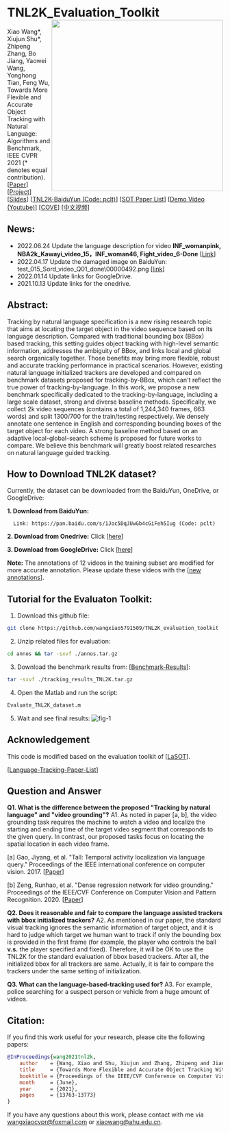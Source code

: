 # TNL2K_Evaluation_Toolkit <img src="tnl2k_art.png" width="400" align="right">

Xiao Wang*, Xiujun Shu*, Zhipeng Zhang, Bo Jiang, Yaowei Wang, Yonghong Tian, Feng Wu, Towards More Flexible and Accurate Object Tracking with Natural Language: Algorithms and Benchmark, IEEE CVPR 2021 (* denotes equal contribution). 
[[Paper](https://arxiv.org/pdf/2103.16746.pdf)]
[[Project](https://sites.google.com/view/langtrackbenchmark/)]
[[Slides](https://docs.google.com/presentation/d/1E5O4pM7qldazZXUOZlVINuPa-QzMSZV9/edit?usp=sharing&ouid=115202335137405692621&rtpof=true&sd=true)]
[[TNL2K-BaiduYun (Code: pclt)](https://pan.baidu.com/s/1Joc5DqJUwGb4cGiFeh5Iug)]
[[SOT Paper List](https://github.com/wangxiao5791509/Single_Object_Tracking_Paper_List)]
[[Demo Video (Youtube)](https://www.youtube.com/watch?v=7lvVDlkkff0&ab_channel=XiaoWang)]
[[COVE](https://cove.thecvf.com/datasets/518)]
[[中文视频](https://www.bilibili.com/video/BV1KK4y1P78d?p=2&share_medium=android&share_plat=android&share_source=WEIXIN&share_tag=s_i&timestamp=1620060361&unique_k=NM560g)]


## News: 
* 2022.06.24      Update the language description for video **INF_womanpink, NBA2k_Kawayi_video_15，INF_woman46, Fight_video_6-Done** [[Link](https://drive.google.com/drive/folders/1eWpbVrHTHz2vJkCAyM_g5b4dh5_yFhti?usp=sharing)]
* 2022.04.17      Update the damaged image on BaiduYun: test_015_Sord_video_Q01_done\00000492.png  [[link](https://github.com/wangxiao5791509/TNL2K_evaluation_toolkit/blob/main/00000492.png)] 
* 2022.01.14      Update links for GoogleDrive.  
* 2021.10.13      Update links for the onedrive.


## Abstract: 
Tracking by natural language specification is a new rising research topic that aims at locating the target object in the video sequence based on its language description. Compared with traditional bounding box (BBox) based tracking, this setting guides object tracking with high-level semantic information, addresses the ambiguity of BBox, and links local and global search organically together. Those benefits may bring more flexible, robust and accurate tracking performance in practical scenarios. However, existing natural language initialized trackers are developed and compared on benchmark datasets proposed for tracking-by-BBox, which can't reflect the true power of tracking-by-language. In this work, we propose a new benchmark specifically dedicated to the tracking-by-language, including a large scale dataset, strong and diverse baseline methods. Specifically, we collect 2k video sequences (contains a total of 1,244,340 frames, 663 words) and split 1300/700 for the train/testing respectively. We densely annotate one sentence in English and corresponding bounding boxes of the target object for each video. A strong baseline method based on an adaptive local-global-search scheme is proposed for future works to compare. We believe this benchmark will greatly boost related researches on natural language guided tracking. 

## How to Download TNL2K dataset? 
Currently, the dataset can be downloaded from the BaiduYun, OneDrive, or GoogleDrive: 

**1. Download from BaiduYun:**

      Link: https://pan.baidu.com/s/1Joc5DqJUwGb4cGiFeh5Iug (Code: pclt) 
       
      
**2. Download from Onedrive:** 
      Click [[here](https://ahueducn-my.sharepoint.com/:f:/g/personal/xiaowang_ahu_edu_cn/ErCMkrObP-pJvEh1KKz9yTMBj5Ln6hslQhFY1pb7lAIxZw?e=t4W1WK)]

**3. Download from GoogleDrive:** 
      Click [[here](https://drive.google.com/drive/folders/1DMGGPIfaV6IXOoU6w1yTObpav8I3uc0D?usp=sharing)] 
      
**Note:** 
      The annotations of 12 videos in the training subset are modified for more accurate annotation. Please update these videos with the [[new annotations](https://github.com/wangxiao5791509/TNL2K_evaluation_toolkit/tree/main/annos/revised_annotations.zip)]. 



## Tutorial for the Evaluaton Toolkit: 
1. Download this github file: 
```bash
git clone https://github.com/wangxiao5791509/TNL2K_evaluation_toolkit
```

2. Unzip related files for evaluation: 
```bash
cd annos && tar -sxvf ./annos.tar.gz 
```

3. Download the benchmark results from: [[Benchmark-Results](https://stuahueducn-my.sharepoint.com/:u:/g/personal/e16101002_stuahueducn_onmicrosoft_com/EaXwUHLr01RGoNEgqAW5nXABbfivVra1WDVXHV9lii5lzQ?e=qrShd4)]: 
```bash 
tar -sxvf ./tracking_results_TNL2K.tar.gz
```

4. Open the Matlab and run the script: 
```bash
Evaluate_TNL2K_dataset.m
```

5. Wait and see final results: 
![fig-1](https://github.com/wangxiao5791509/TNL2K_evaluation_toolkit/blob/main/res_fig/benchmarkresults.png)








## Acknowledgement
This code is modified based on the evaluation toolkit of [[LaSOT](https://github.com/HengLan/LaSOT_Evaluation_Toolkit)]. 

[[Language-Tracking-Paper-List](https://github.com/wangxiao5791509/TNL2K_evaluation_toolkit/blob/main/Language_tracking_papers.md)]


## Question and Answer 
**Q1. What is the difference between the proposed "Tracking by natural language" and "video grounding"?** 
A1. As noted in paper [a, b], the video grounding task requires the machine to watch a video and localize the starting and ending time of the target video segment that corresponds to the given query. In contrast, our proposed tasks focus on locating the spatial location in each video frame. 

[a] Gao, Jiyang, et al. "Tall: Temporal activity localization via language query." Proceedings of the IEEE international conference on computer vision. 2017. [[Paper](https://openaccess.thecvf.com/content_ICCV_2017/papers/Gao_TALL_Temporal_Activity_ICCV_2017_paper.pdf)]

[b] Zeng, Runhao, et al. "Dense regression network for video grounding." Proceedings of the IEEE/CVF Conference on Computer Vision and Pattern Recognition. 2020. [[Paper](https://openaccess.thecvf.com/content_CVPR_2020/papers/Zeng_Dense_Regression_Network_for_Video_Grounding_CVPR_2020_paper.pdf)]  


**Q2. Does it reasonable and fair to compare the language assisted trackers with bbox initialized trackers?**
A2. As mentioned in our paper, the standard visual tracking ignores the semantic information of target object, and it is hard to judge which target we human want to track if only the bounding box is provided in the first frame (for example, the player who controls the ball **v.s.** the player specified and fixed). Therefore, it will be OK to use the TNL2K for the standard evaluation of bbox based trackers. After all, the initialized bbox for all trackers are same. Actually, it is fair to compare the trackers under the same setting of initialization. 



**Q3. What can the language-based-tracking used for?**
A3. For example, police searching for a suspect person or vehicle from a huge amount of videos.  








## Citation:
If you find this work useful for your research, please cite the following papers: 
```bibtex
@InProceedings{wang2021tnl2k,
    author    = {Wang, Xiao and Shu, Xiujun and Zhang, Zhipeng and Jiang, Bo and Wang, Yaowei and Tian, Yonghong and Wu, Feng},
    title     = {Towards More Flexible and Accurate Object Tracking With Natural Language: Algorithms and Benchmark},
    booktitle = {Proceedings of the IEEE/CVF Conference on Computer Vision and Pattern Recognition (CVPR)},
    month     = {June},
    year      = {2021},
    pages     = {13763-13773}
}
```

If you have any questions about this work, please contact with me via wangxiaocvpr@foxmail.com or xiaowang@ahu.edu.cn. 
